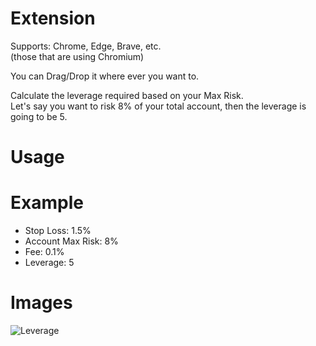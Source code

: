 # Extension
Supports: Chrome, Edge, Brave, etc.    
(those that are using Chromium)    

You can Drag/Drop it where ever you want to.    

Calculate the leverage required based on your Max Risk.    
Let's say you want to risk 8% of your total account, then the leverage is going to be 5.    

# Usage


# Example
- Stop Loss: 1.5%    
- Account Max Risk: 8%    
- Fee: 0.1%    
- Leverage: 5

# Images
![Leverage](https://raw.githubusercontent.com/ixjb94/leverage/master/1.png  "Leverage")